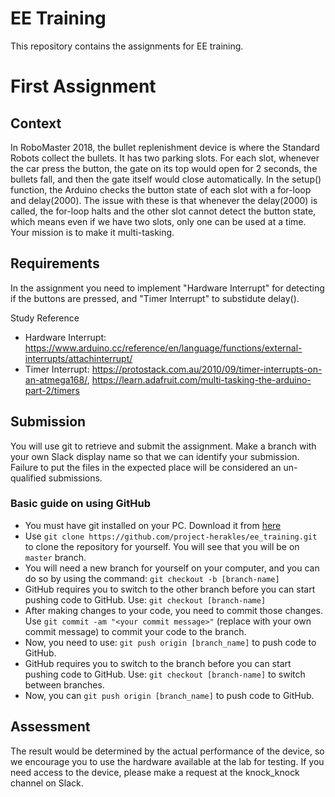 # EE Training
This repository contains the assignments for EE training. 

# First Assignment

## Context
In RoboMaster 2018, the bullet replenishment device is where the Standard Robots collect the bullets. It has two parking slots. For each slot, whenever the car press the button, the gate on its top would open for 2 seconds, the bullets fall, and then the gate itself would close automatically. 
  In the setup() function, the Arduino checks the button state of each slot with a for-loop and delay(2000). The issue with these is that whenever the delay(2000) is called, the for-loop halts and the other slot cannot detect the button state, which means even if we have two slots, only one can be used at a time. Your mission is to make it multi-tasking.

## Requirements
In the assignment you need to implement "Hardware Interrupt" for detecting if the buttons are pressed, and "Timer Interrupt" to substidute delay(). 

Study Reference
  - Hardware Interrupt: https://www.arduino.cc/reference/en/language/functions/external-interrupts/attachinterrupt/
  - Timer Interrupt: https://protostack.com.au/2010/09/timer-interrupts-on-an-atmega168/, https://learn.adafruit.com/multi-tasking-the-arduino-part-2/timers
  
  
## Submission
You will use git to retrieve and submit the assignment. Make a branch with your own Slack display name so that we can identify your submission. Failure to put the files in the expected place will be considered an un-qualified submissions.

### Basic guide on using GitHub
* You must have git installed on your PC. Download it from [here](https://git-scm.com/)
* Use `git clone https://github.com/project-herakles/ee_training.git` to clone the repository for yourself. You will see that you will be on `master` branch.
* You will need a new branch for yourself on your computer, and you can do so by using the command: `git checkout -b [branch-name]`
* GitHub requires you to switch to the other branch before you can start pushing code to GitHub. Use: `git checkout [branch-name]`
* After making changes to your code, you need to commit those changes. Use `git commit -am "<your commit message>"` (replace with your own commit message) to commit your code to the branch.
* Now, you need to use: `git push origin [branch_name]` to push code to GitHub.
* GitHub requires you to switch to the branch before you can start pushing code to GitHub. Use: `git checkout [branch-name]` to switch between branches.
* Now, you can `git push origin [branch_name]` to push code to GitHub.

## Assessment
The result would be determined by the actual performance of the device, so we encourage you to use the hardware available at the lab for testing. If you need access to the device, please make a request at the knock_knock channel on Slack.
